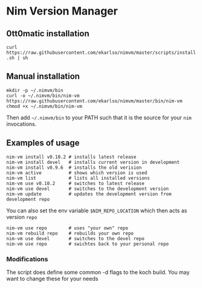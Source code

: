Nim Version Manager
===================

## 0tt0matic installation
```curl https://raw.githubusercontent.com/ekarlso/nimvm/master/scripts/install.sh | sh```

## Manual installation

```
mkdir -p ~/.nimvm/bin
curl -o ~/.nimvm/bin/nim-vm https://raw.githubusercontent.com/ekarlso/nimvm/master/bin/nim-vm
chmod +x ~/.nimvm/bin/nim-vm
```

Then add `~/.nimvm/bin` to your PATH such that it is the source for your `nim` invocations.

## Examples of usage

```
nim-vm install v0.10.2 # installs latest release
nim-vm install devel   # installs current version in development
nim-vm install v0.9.6  # installs the old verision
nim-vm active          # shows which version is used
nim-vm list            # lists all installed versions
nim-vm use v0.10.2     # switches to latest release
nim-vm use devel       # switches to the development version
nim-vm update          # updates the development version from development repo
```

You can also set the env variable `$NIM_REPO_LOCATION` which then acts as version `repo`

```
nim-vm use repo        # uses "your own" repo
nim-vm rebuild repo    # rebuilds your own repo
nim-vm use devel       # switches to the devel repo
nim-vm use repo        # swichtes back to your personal repo
```

### Modifications

The script does define some common -d flags to the koch build. You may want to change these for your needs

